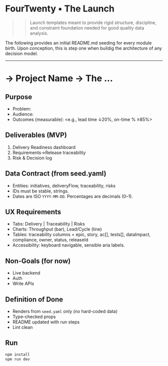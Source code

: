 # FourTwenty • The Launch

>>Launch templates meant to provide rigid structure, discipline, and constraint foundation needed for good quality data analysis.


The following provides an initial README.md seeding for every module birth.  Upon conception, this is step one when buildig the architecture of any decision model.

---
# <GLYPH> -> Project Name -> The ...

## Purpose
- Problem:
- Audience:
- Outcomes (measurable): <e.g., lead time ↓20%, on-time % ≥85%>

## Deliverables (MVP)
1) Delivery Readiness dashboard
2) Requirements→Release traceability
3) Risk & Decision log

## Data Contract (from seed.yaml)
- Entities: initiatives, deliveryFlow, traceability, risks
- IDs must be stable, strings.
- Dates are ISO `YYYY-MM-DD`. Percentages are decimals (0–1).

## UX Requirements
- Tabs: Delivery | Traceability | Risks
- Charts: Throughput (bar), Lead/Cycle (line)
- Tables: traceability columns = epic, story, ac[], tests[], dataImpact, compliance, owner, status, releaseId
- Accessibility: keyboard navigable, sensible aria labels.

## Non-Goals (for now)
- Live backend
- Auth
- Write APIs

## Definition of Done
- Renders from `seed.yaml` only (no hard-coded data)
- Type-checked props
- README updated with run steps
- Lint clean

## Run
```bash
npm install
npm run dev
